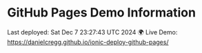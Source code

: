 # GitHub Pages Demo Information
Last deployed: Sat Dec  7 23:27:43 UTC 2024
🌍 Live Demo: https://danielcregg.github.io/ionic-deploy-github-pages/
